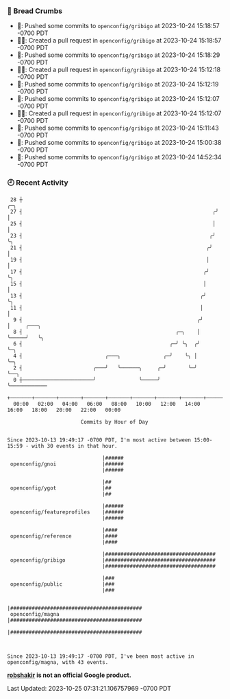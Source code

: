 ### 🍞 Bread Crumbs

 * 🚢: Pushed some commits to `openconfig/gribigo` at 2023-10-24 15:18:57 -0700 PDT
 * ✍🏼: Created a pull request in `openconfig/gribigo` at 2023-10-24 15:18:57 -0700 PDT
 * 🚢: Pushed some commits to `openconfig/gribigo` at 2023-10-24 15:18:29 -0700 PDT
 * ✍🏼: Created a pull request in `openconfig/gribigo` at 2023-10-24 15:12:18 -0700 PDT
 * 🚢: Pushed some commits to `openconfig/gribigo` at 2023-10-24 15:12:19 -0700 PDT
 * 🚢: Pushed some commits to `openconfig/gribigo` at 2023-10-24 15:12:07 -0700 PDT
 * ✍🏼: Created a pull request in `openconfig/gribigo` at 2023-10-24 15:12:07 -0700 PDT
 * 🚢: Pushed some commits to `openconfig/gribigo` at 2023-10-24 15:11:43 -0700 PDT
 * 🚢: Pushed some commits to `openconfig/gribigo` at 2023-10-24 15:00:38 -0700 PDT
 * 🚢: Pushed some commits to `openconfig/gribigo` at 2023-10-24 14:52:34 -0700 PDT

### 🕘 Recent Activity
```
 28 ┼                                                               ╭─╮
 27 ┤                                                              ╭╯ │
 25 ┤                                                              │  │
 23 ┤                                                             ╭╯  ╰╮
 21 ┤                                                            ╭╯    │
 19 ┤                                                            │     │
 17 ┤                                                           ╭╯     ╰╮
 15 ┤                                                           │       │
 13 ┤                                                          ╭╯       ╰╮
 11 ┤                                                          │         │
  9 ┤                                                         ╭╯         │     ╭───╮
  8 ┤                                                  ╭─╮    │          ╰─────╯   ╰╮
  6 ┤                                                ╭─╯ ╰╮  ╭╯                     ╰─╮
  4 ┤                           ╭───╮              ╭─╯    ╰╮ │                        ╰─╮
  2 ┤                       ╭───╯   ╰──────╮     ╭─╯       ╰─╯                          ╰──╮
  0 ┼───────────────────────╯              ╰─────╯                                         ╰────────────
    +───────+───────+───────+───────+───────+───────+───────+───────+───────+───────+───────+───────+────
  00:00   02:00   04:00   06:00   08:00   10:00   12:00   14:00   16:00   18:00   20:00   22:00   00:00   

						Commits by Hour of Day


Since 2023-10-13 19:49:17 -0700 PDT, I'm most active between 15:00-15:59 - with 30 events in that hour.

```



```
                               |######
 openconfig/gnoi               |######
                               |######

                               |##
 openconfig/ygot               |##
                               |##

                               |######
 openconfig/featureprofiles    |######
                               |######

                               |####
 openconfig/reference          |####
                               |####

                               |####################################
 openconfig/gribigo            |####################################
                               |####################################

                               |###
 openconfig/public             |###
                               |###

                               |###########################################
 openconfig/magna              |###########################################
                               |###########################################



Since 2023-10-13 19:49:17 -0700 PDT, I've been most active in openconfig/magna, with 43 events.

```
**[robshakir](mailto:robjs@google.com) is not an official Google product.**  


Last Updated: 2023-10-25 07:31:21.106757969 -0700 PDT
